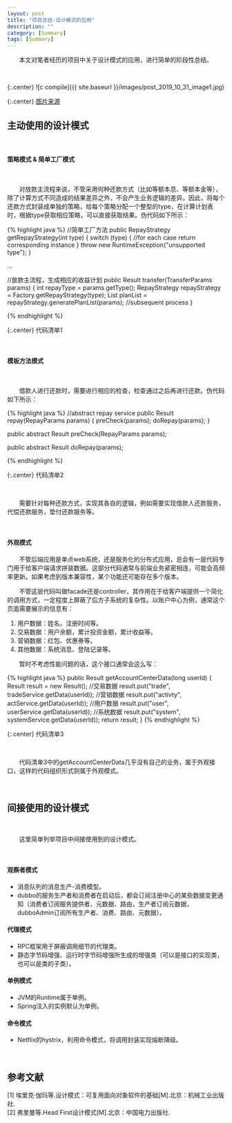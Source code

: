```yaml
---
layout: post
title: "项目总结-设计模式的应用"
description: ""
category: [Summary]
tags: [Summary]
---
```

<link rel="stylesheet" href="{{ site.baseurl }}/css/pygments.css">

&#160; &#160; &#160; &#160;本文对笔者经历的项目中关于设计模式的应用，进行简单的阶段性总结。

<br>

{:.center}
![c compile]({{ site.baseurl }}/images/post_2019_10_31_image1.jpg)

{:.center}
[图片来源](https://sandeepdass003.wordpress.com/2018/02/23/design-patterns-in-software-design/)

## 主动使用的设计模式

<br>

#### 策略模式 & 简单工厂模式

<br>

&#160; &#160; &#160; &#160;对放款主流程来说，不管采用何种还款方式（比如等额本息、等额本金等），除了计算方式不同造成的结果差异之外，不会产生业务逻辑的差异。因此，将每个还款方式封装成单独的策略，给每个策略分配一个整型的type，在计算计划表时，根据type获取相应策略，可以直接获取结果。伪代码如下所示：

{% highlight java %}
//简单工厂方法
public RepayStrategy getRepayStrategy(int type) {
    switch (type) {
        //for each case return corresponding instance
    }
    throw new RuntimeException("unsupported type");
}

...

//放款主流程，生成相应的收益计划
public Result transfer(TransferParams params) {
    int repayType = params.getType();
    RepayStrategy repayStrategy = Factory.getRepayStrategy(type);
    List<Plan> planList = repayStrategy.generatePlanList(params);
    //subsequent process
}

{% endhighlight %}

{:.center}
代码清单1

<!-- more -->

<br>

#### 模板方法模式 

<br>

&#160; &#160; &#160; &#160;借款人进行还款时，需要进行相应的检查，检查通过之后再进行还款。伪代码如下所示：

{% highlight java %}
//abstract repay service
public Result repay(RepayParams params) {
    preCheck(params);
    doRepay(params);
}

public abstract Result preCheck(RepayParams params);

public abstract Result doRepay(params);

{% endhighlight %}

{:.center}
代码清单2

<br>

&#160; &#160; &#160; &#160;需要针对每种还款方式，实现其各自的逻辑，例如需要实现借款人还款服务，代偿还款服务，垫付还款服务等。

<br>

#### 外观模式

&#160; &#160; &#160; &#160;不管后端应用是单点web系统，还是服务化的分布式应用，总会有一层代码专门用于给客户端请求拼装数据。这部分代码通常与前端业务紧密相连，可能会高频率更新。如果考虑到版本兼容性，某个功能还可能存在多个版本。

&#160; &#160; &#160; &#160;不管这层代码叫做facade还是controller，其作用在于给客户端提供一个简化的调用方式，一定程度上屏蔽了后方子系统的复杂性。以账户中心为例，通常这个页面需要展示的信息有：

1. 用户数据：姓名，注册时间等。
2. 交易数据：用户余额，累计投资金额，累计收益等。
3. 营销数据：红包、优惠券等。
4. 其他数据：系统消息、登陆记录等。

&#160; &#160; &#160; &#160;暂时不考虑性能问题的话，这个接口通常会这么写：

{% highlight java %}
public Result getAccountCenterData(long userId) {
    Result result = new Result();
    //交易数据
    result.put("trade", tradeService.getData(userId));
    //营销数据
    result.put("activty", actService.getData(userId));
    //用户数据
    result.put("user", userService.getData(userId));
    //系统数据
    result.put("system", systemService.getData(userId));
    return result;
}
{% endhighlight %}

{:.center}
代码清单3

<br>

&#160; &#160; &#160; &#160;代码清单3中的getAccountCenterData几乎没有自己的业务，属于外观接口，这样的代码组织形式则属于外观模式。

<br>

## 间接使用的设计模式

<br>

&#160; &#160; &#160; &#160;这里简单列举项目中间接使用到的设计模式。

<br>

#### 观察者模式

* 消息队列的消息生产-消费模型。
* dubbo的服务生产者和消费者在启动后，都会订阅注册中心的某些数据变更通知（消费者订阅服务提供者、元数据、路由，生产者订阅元数据，dubboAdmin订阅所有生产者、消费、路由、元数据）。

#### 代理模式

* RPC框架用于屏蔽调用细节的代理类。
* 静态字节码增强、运行时字节码增强所生成的增强类（可以是接口的实现类，也可以是类的子类）。

#### 单例模式

* JVM的Runtime属于单例。
* Spring注入的实例默认为单例。

#### 命令模式

* Netflix的hystrix，利用命令模式，将调用封装实现熔断降级。

<br>

## 参考文献

[1] 埃里克·伽玛等.设计模式：可复用面向对象软件的基础[M].北京：机械工业出版社. <br>
[2] 弗里曼等.Head First设计模式[M].北京：中国电力出版社.